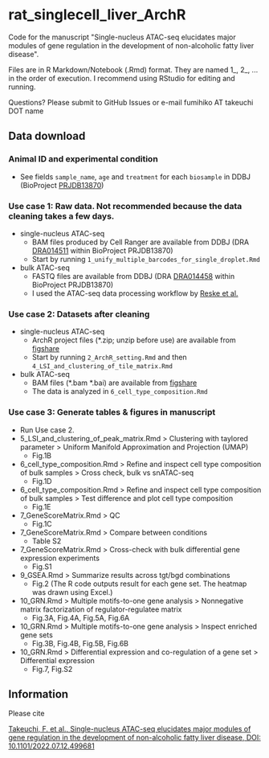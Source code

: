 # rat_singlecell_liver_ArchR

Code for the manuscript "Single-nucleus ATAC-seq elucidates major modules of gene regulation in the development of non-alcoholic fatty liver disease".

Files are in R Markdown/Notebook (.Rmd) format.
They are named 1_, 2_, ... in the order of execution.
I recommend using RStudio for editing and running.

Questions? Please submit to GitHub Issues or e-mail fumihiko AT takeuchi DOT name

## Data download

### Animal ID and experimental condition

* See fields `sample_name`, `age` and `treatment` for each `biosample` in DDBJ
  (BioProject [PRJDB13870](https://ddbj.nig.ac.jp/resource/bioproject/PRJDB13870))

### Use case 1: Raw data. Not recommended because the data cleaning takes a few days.

* single-nucleus ATAC-seq
  * BAM files produced by Cell Ranger are available from DDBJ
    (DRA [DRA014511](https://ddbj.nig.ac.jp/resource/sra-submission/DRA014511) within BioProject PRJDB13870)
  * Start by running `1_unify_multiple_barcodes_for_single_droplet.Rmd`
* bulk ATAC-seq
  * FASTQ files are available from DDBJ
    (DRA [DRA014458](https://ddbj.nig.ac.jp/resource/sra-submission/DRA014458) within BioProject PRJDB13870)
  * I used the ATAC-seq data processing workflow by
    [Reske et al.](https://doi.org/10.1186/s13072-020-00342-y)

### Use case 2: Datasets after cleaning

* single-nucleus ATAC-seq
  * ArchR project files (*.zip; unzip before use)  are available from
    [figshare](https://doi.org/10.6084/m9.figshare.20236509)
  * Start by running `2_ArchR_setting.Rmd` and then `4_LSI_and_clustering_of_tile_matrix.Rmd`
* bulk ATAC-seq
  * BAM files (*.bam *.bai) are available from
    [figshare](https://doi.org/10.6084/m9.figshare.20236509)
  * The data is analyzed in `6_cell_type_composition.Rmd`

### Use case 3: Generate tables & figures in manuscript

* Run Use case 2.
* 5_LSI_and_clustering_of_peak_matrix.Rmd >
  Clustering with taylored parameter >
  Uniform Manifold Approximation and Projection (UMAP)
  * Fig.1B
* 6_cell_type_composition.Rmd >
  Refine and inspect cell type composition of bulk samples >
  Cross check, bulk vs snATAC-seq
  * Fig.1D
* 6_cell_type_composition.Rmd >
  Refine and inspect cell type composition of bulk samples >
  Test difference and plot cell type composition
  * Fig.1E
* 7_GeneScoreMatrix.Rmd >
  QC
  * Fig.1C
* 7_GeneScoreMatrix.Rmd >
  Compare between conditions
  * Table S2
* 7_GeneScoreMatrix.Rmd >
  Cross-check with bulk differential gene expression experiments
  * Fig.S1
* 9_GSEA.Rmd >
  Summarize results across tgt/bgd combinations
  * Fig.2 (The R code outputs result for each gene set. The heatmap was drawn using Excel.)
* 10_GRN.Rmd >
  Multiple motifs-to-one gene analysis >
  Nonnegative matrix factorization of regulator-regulatee matrix
  * Fig.3A, Fig.4A, Fig.5A, Fig.6A
* 10_GRN.Rmd >
  Multiple motifs-to-one gene analysis >
  Inspect enriched gene sets
  * Fig.3B, Fig.4B, Fig.5B, Fig.6B
* 10_GRN.Rmd >
  Differential expression and co-regulation of a gene set >
  Differential expression
  * Fig.7, Fig.S2

## Information

Please cite

[Takeuchi, F. et al., Single-nucleus ATAC-seq elucidates major modules of gene regulation in the development of non-alcoholic fatty liver disease, DOI: 10.1101/2022.07.12.499681](https://biorxiv.org/cgi/content/short/2022.07.12.499681v1)
